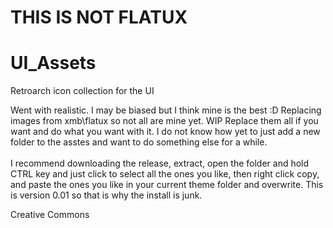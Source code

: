 # THIS IS NOT FLATUX
# UI_Assets
Retroarch icon collection for the UI

Went with realistic.
I may be biased but I think mine is the best :D
Replacing images from xmb\flatux so not all are mine yet. WIP
Replace them all if you want and do what you want with it.
I do not know how yet to just add a new folder to the asstes and want to do something else for a while.<BR />
<BR />
I recommend downloading the release, extract, open the folder and hold CTRL key and just click to select all the ones you like, then right click copy, and paste the ones you like in your current theme folder and overwrite. This is version 0.01 so that is why the install is junk.

Creative Commons
